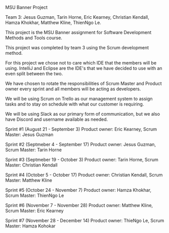MSU Banner Project

Team 3:
Jesus Guzman,
Tarin Horne,
Eric Kearney,
Christian Kendall,
Hamza Khokhar,
Matthew Kline,
ThienNgo Le.


This project is the MSU Banner assignment for Software Development Methods and Tools course. 

This project was completed by team 3 using the Scrum development method.

For this project we chose not to care which IDE that the members will be using. IntelliJ and Eclipse are the IDE's that
we have decided to use with an even split between the two.

We have chosen to rotate the responsibilities of Scrum Master and Product owner every sprint and all members will be acting as
developers.

We will be using Scrum on Trello as our management system to assign tasks and to stay on schedule with what our customer
is requiring.

We will be using Slack as our primary form of communication, but we also have Discord and username available as needed. 

Sprint #1 (August 21 - September 3) Product owner: Eric Kearney, Scrum Master: Jesus Guzman

Sprint #2 (Septmeber 4 - September 17) Product owner: Jesus Guzman, Scrum Master: Tarin Horne

Sprint #3 (Septmeber 19 - October 3) Product owner: Tarin Horne, Scrum Master: Christian Kendall

Sprint #4 (October 5 - October 17) Product owner: Christian Kendall, Scrum Master: Matthew Kline 

Sprint #5 (October 24 - November 7) Product owner: Hamza Khokhar, Scrum Master: ThienNgo Le

Sprint #6 (November 7 - November 28) Product owner: Matthew Kline, Scrum Master: Eric Kearney

Sprint #7 (November 28 - December 14) Product owner: ThieNgo Le, Scrum Master: Hamza Kohokar